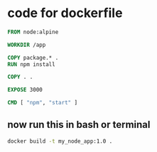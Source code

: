 # code for dockerfile

```dockerfile
FROM node:alpine

WORKDIR /app

COPY package.* .
RUN npm install

COPY . .

EXPOSE 3000

CMD [ "npm", "start" ]
```

## now run this in bash or terminal

```bash
docker build -t my_node_app:1.0 .
```
